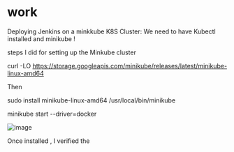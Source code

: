 # work
Deploying Jenkins on a minkkube K8S Cluster:
We need to have Kubectl installed and minikube !


steps I did for setting up the Minkube cluster

curl -LO https://storage.googleapis.com/minikube/releases/latest/minikube-linux-amd64

Then 

sudo install minikube-linux-amd64 /usr/local/bin/minikube

minikube start --driver=docker

![image](https://github.com/user-attachments/assets/ca84bce4-4920-4390-b077-d48602f7e304)


Once installed , I verified the 
